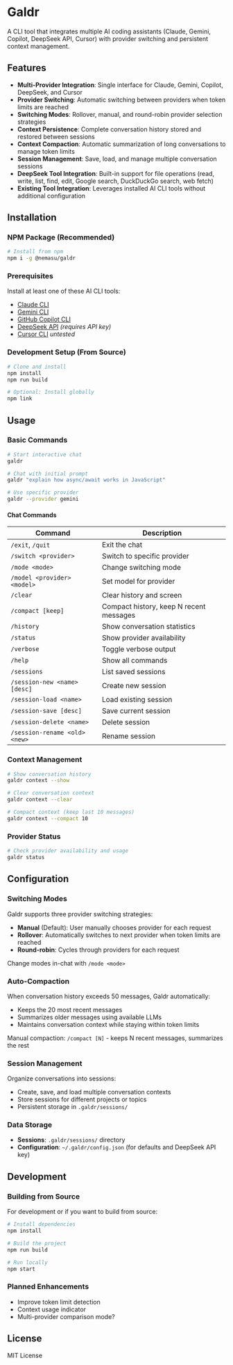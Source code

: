 # Galdr

A CLI tool that integrates multiple AI coding assistants (Claude, Gemini, Copilot, DeepSeek API, Cursor) with provider switching and persistent context management.

## Features

- **Multi-Provider Integration**: Single interface for Claude, Gemini, Copilot, DeepSeek, and Cursor
- **Provider Switching**: Automatic switching between providers when token limits are reached
- **Switching Modes**: Rollover, manual, and round-robin provider selection strategies
- **Context Persistence**: Complete conversation history stored and restored between sessions
- **Context Compaction**: Automatic summarization of long conversations to manage token limits
- **Session Management**: Save, load, and manage multiple conversation sessions
- **DeepSeek Tool Integration**: Built-in support for file operations (read, write, list, find, edit, Google search, DuckDuckGo search, web fetch)
- **Existing Tool Integration**: Leverages installed AI CLI tools without additional configuration

## Installation

### NPM Package (Recommended)

```bash
# Install from npm
npm i -g @nemasu/galdr
```

### Prerequisites

Install at least one of these AI CLI tools:

- [Claude CLI](https://claude.com/claude-code)
- [Gemini CLI](https://github.com/google/generative-ai-cli)
- [GitHub Copilot CLI](https://githubnext.com/projects/copilot-cli)
- [DeepSeek API](https://platform.deepseek.com) *(requires API key)*
- [Cursor CLI](https://www.cursor.com) *untested*

### Development Setup (From Source)

```bash
# Clone and install
npm install
npm run build

# Optional: Install globally
npm link
```

## Usage

### Basic Commands

```bash
# Start interactive chat
galdr

# Chat with initial prompt
galdr "explain how async/await works in JavaScript"

# Use specific provider
galdr --provider gemini
```

#### Chat Commands

| Command | Description |
|---------|-------------|
| `/exit`, `/quit` | Exit the chat |
| `/switch <provider>` | Switch to specific provider |
| `/mode <mode>` | Change switching mode |
| `/model <provider> <model>` | Set model for provider |
| `/clear` | Clear history and screen |
| `/compact [keep]` | Compact history, keep N recent messages |
| `/history` | Show conversation statistics |
| `/status` | Show provider availability |
| `/verbose` | Toggle verbose output |
| `/help` | Show all commands |
| `/sessions` | List saved sessions |
| `/session-new <name> [desc]` | Create new session |
| `/session-load <name>` | Load existing session |
| `/session-save [desc]` | Save current session |
| `/session-delete <name>` | Delete session |
| `/session-rename <old> <new>` | Rename session |

### Context Management

```bash
# Show conversation history
galdr context --show

# Clear conversation context
galdr context --clear

# Compact context (keep last 10 messages)
galdr context --compact 10
```

### Provider Status

```bash
# Check provider availability and usage
galdr status
```

## Configuration

### Switching Modes

Galdr supports three provider switching strategies:

- **Manual** (Default): User manually chooses provider for each request
- **Rollover**: Automatically switches to next provider when token limits are reached
- **Round-robin**: Cycles through providers for each request

Change modes in-chat with `/mode <mode>`

### Auto-Compaction

When conversation history exceeds 50 messages, Galdr automatically:
- Keeps the 20 most recent messages
- Summarizes older messages using available LLMs
- Maintains conversation context while staying within token limits

Manual compaction: `/compact [N]` - keeps N recent messages, summarizes the rest

### Session Management

Organize conversations into sessions:
- Create, save, and load multiple conversation contexts
- Store sessions for different projects or topics
- Persistent storage in `.galdr/sessions/`

### Data Storage

- **Sessions**: `.galdr/sessions/` directory
- **Configuration**: `~/.galdr/config.json` (for defaults and DeepSeek API key)

## Development

### Building from Source

For development or if you want to build from source:

```bash
# Install dependencies
npm install

# Build the project
npm run build

# Run locally
npm start
```

### Planned Enhancements

- Improve token limit detection
- Context usage indicator
- Multi-provider comparison mode?

## License

MIT License
